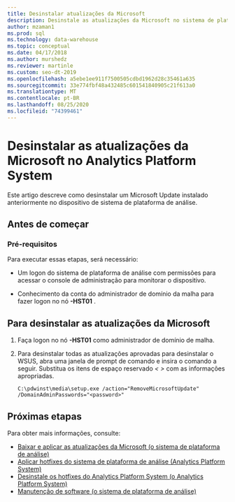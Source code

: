 ```yaml
---
title: Desinstalar atualizações da Microsoft
description: Desinstale as atualizações da Microsoft no sistema de plataforma de análise (APS).
author: mzaman1
ms.prod: sql
ms.technology: data-warehouse
ms.topic: conceptual
ms.date: 04/17/2018
ms.author: murshedz
ms.reviewer: martinle
ms.custom: seo-dt-2019
ms.openlocfilehash: a5ebe1ee911f7500505cdbd1962d28c35461a635
ms.sourcegitcommit: 33e774fbf48a432485c601541840905c21f613a0
ms.translationtype: MT
ms.contentlocale: pt-BR
ms.lasthandoff: 08/25/2020
ms.locfileid: "74399461"
---
```

# <a name="uninstall-microsoft-updates-in-analytics-platform-system"></a>Desinstalar as atualizações da Microsoft no Analytics Platform System
Este artigo descreve como desinstalar um Microsoft Update instalado anteriormente no dispositivo de sistema de plataforma de análise.  
  
## <a name="before-you-begin"></a>Antes de começar  
  
### <a name="prerequisites"></a>Pré-requisitos  
Para executar essas etapas, será necessário:  
  
-   Um logon do sistema de plataforma de análise com permissões para acessar o console de administração para monitorar o dispositivo.  
  
-   Conhecimento da conta do administrador de domínio da malha para fazer logon no <em> <Fabric Domain> </em> nó **-HST01** .  
  
## <a name="to-uninstall-microsoft-updates"></a><a name="HowToUninstallMSFT"></a>Para desinstalar as atualizações da Microsoft  
  
1.  Faça logon no <em> <Fabric Domain> </em> nó **-HST01** como administrador de domínio de malha.  
  
2.  Para desinstalar todas as atualizações aprovadas para desinstalar o WSUS, abra uma janela de prompt de comando e insira o comando a seguir. Substitua os itens de espaço reservado *<  >* com as informações apropriadas.  
  
    ```  
    C:\pdwinst\media\setup.exe /action="RemoveMicrosoftUpdate" /DomainAdminPasswords="<password>"  
    ```  
  
## <a name="next-steps"></a>Próximas etapas
Para obter mais informações, consulte:
- [Baixar e aplicar as atualizações da Microsoft &#40;o sistema de plataforma de análise&#41;](download-and-apply-microsoft-updates.md) 
- [Aplicar hotfixes do sistema de plataforma de análise &#40;Analytics Platform System&#41;](apply-analytics-platform-system-hotfixes.md)  
- [Desinstale os hotfixes do Analytics Platform System &#40;o Analytics Platform System&#41;](uninstall-analytics-platform-system-hotfixes.md)  
- [Manutenção de software &#40;o sistema de plataforma de análise&#41;](software-servicing.md)  
  
